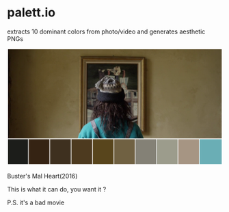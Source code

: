 # palett.io
extracts 10 dominant colors from photo/video and generates aesthetic PNGs

![kewl output: Buster's Mal Heart(2016)](https://github.com/abhiroop-banerjee/palett.io/blob/master/Buster's%20Mal%20Heart%202016.png)



Buster's Mal Heart(2016)




 This is what it can do, you want it ?


P.S. it's a bad movie

